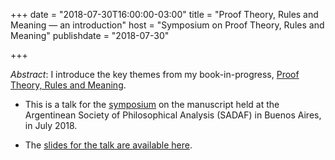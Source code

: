 +++
date = "2018-07-30T16:00:00-03:00"
title = "Proof Theory, Rules and Meaning — an introduction"
host = "Symposium on Proof Theory, Rules and Meaning"
publishdate = "2018-07-30"

+++

*Abstract*:  I introduce the key themes from my book-in-progress, [Proof Theory, Rules and Meaning](/writing/ptrm/).

* This is a talk for the [symposium](http://ba-logic.com/workshops/symposium-restall/) on the manuscript held at the Argentinean Society of Philosophical Analysis (SADAF) in Buenos Aires, in July 2018.

* The [slides for the talk are available here](/slides/proof-theory-rules-and-meaning-intro-ba.pdf).